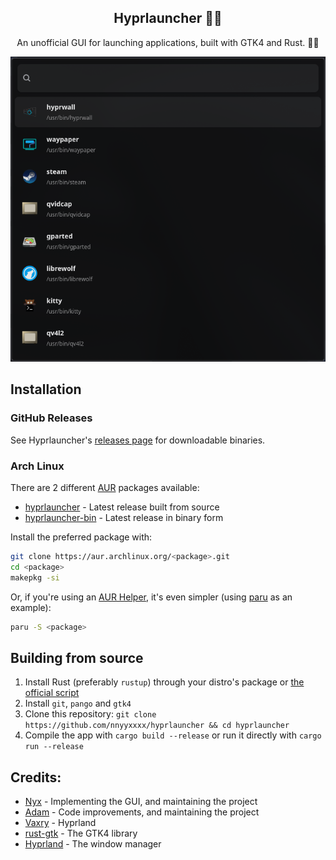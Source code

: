 <div align='center'>

## Hyprlauncher 🚀🦀
An unofficial GUI for launching applications, built with GTK4 and Rust. 🚀🦀<br>

![Preview](.github/preview.png)

</div>

## Installation

### GitHub Releases
See Hyprlauncher's [releases page](https://github.com/nnyyxxxx/hyprlauncher/releases) for downloadable binaries.

### Arch Linux
There are 2 different [AUR](https://aur.archlinux.org) packages available:

- [hyprlauncher](https://aur.archlinux.org/packages/hyprlauncher) - Latest release built from source
- [hyprlauncher-bin](https://aur.archlinux.org/packages/hyprlauncher-bin) - Latest release in binary form

Install the preferred package with:
```bash
git clone https://aur.archlinux.org/<package>.git
cd <package>
makepkg -si
```

Or, if you're using an [AUR Helper](https://wiki.archlinux.org/title/AUR_helpers), it's even simpler (using [paru](https://github.com/Morganamilo/paru) as an example):
```bash
paru -S <package>
```

## Building from source
1. Install Rust (preferably `rustup`) through your distro's package or [the official script](https://www.rust-lang.org/tools/install)
2. Install `git`, `pango` and `gtk4`
3. Clone this repository:
`git clone https://github.com/nnyyxxxx/hyprlauncher && cd hyprlauncher`
4. Compile the app with `cargo build --release` or run it directly with `cargo run --release`

## Credits:
- [Nyx](https://github.com/nnyyxxxx) - Implementing the GUI, and maintaining the project
- [Adam](https://github.com/adamperkowski) - Code improvements, and maintaining the project
- [Vaxry](https://github.com/vaxerski) - Hyprland
- [rust-gtk](https://github.com/gtk-rs/gtk4-rs) - The GTK4 library
- [Hyprland](https://github.com/hyprwm/Hyprland) - The window manager

